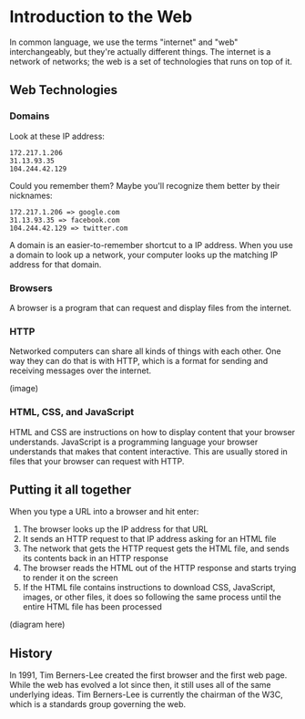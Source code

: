 # Introduction to the Web

In common language, we use the terms "internet" and "web" interchangeably, but they're actually different things. The internet is a network of networks; the web is a set of technologies that runs on top of it.

## Web Technologies

### Domains

Look at these IP address:

```
172.217.1.206
31.13.93.35
104.244.42.129
```

Could you remember them? Maybe you'll recognize them better by their nicknames:

```
172.217.1.206 => google.com
31.13.93.35 => facebook.com
104.244.42.129 => twitter.com
```

A domain is an easier-to-remember shortcut to a IP address. When you use a domain to look up a network, your computer looks up the matching IP address for that domain.

### Browsers

A browser is a program that can request and display files from the internet.

### HTTP

Networked computers can share all kinds of things with each other. One way they can do that is with HTTP, which is a format for sending and receiving messages over the internet.

(image)

### HTML, CSS, and JavaScript

HTML and CSS are instructions on how to display content that your browser understands. JavaScript is a programming language your browser understands that makes that content interactive. This are usually stored in files that your browser can request with HTTP.

## Putting it all together

When you type a URL into a browser and hit enter:

1. The browser looks up the IP address for that URL
2. It sends an HTTP request to that IP address asking for an HTML file
3. The network that gets the HTTP request gets the HTML file, and sends its contents back in an HTTP response
4. The browser reads the HTML out of the HTTP response and starts trying to render it on the screen
5. If the HTML file contains instructions to download CSS, JavaScript, images, or other files, it does so following the same process until the entire HTML file has been processed

(diagram here)

## History

In 1991, Tim Berners-Lee created the first browser and the first web page. While the web has evolved a lot since then, it still uses all of the same underlying ideas. Tim Berners-Lee is currently the chairman of the W3C, which is a standards group governing the web.
